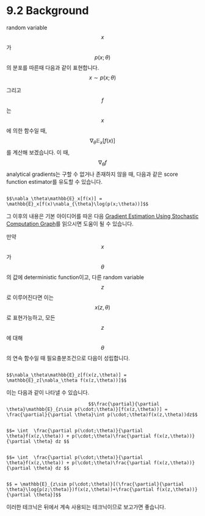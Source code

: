 # 9.2 Background

 random variable $$x $$가 $$ p(x;\theta)$$의 분포를 따른때 다음과 같이 표현합니다. $$x \sim p(x;\theta)$$

그리고 $$f$$는 $$x$$에 의한 함수일 때, $$\nabla_\theta\mathbb{E}_x[f(x)]$$를 계산해 보겠습니다. 이 때, $$\nabla_{\theta}f$$ analytical gradients는 구할 수 없거나 존재하지 않을 때, 다음과 같은 score function estimator를 유도할 수 있습니다.

                                               $$\nabla_\theta\mathbb{E}_x[f(x)] = \mathbb{E}_x[f(x)\nabla_{\theta}\log(p(x;\theta))]$$

 그 이후의 내용은 기본 아이디어를 따온 다음 [Gradient Estimation Using Stochastic Computation Graph](https://arxiv.org/pdf/1506.05254.pdf)를 읽으시면 도움이 될 수 있습니다. 

 만약 $$x$$가 $$\theta$$의 값에 deterministic function이고, 다른 random variable $$z$$로 이루어진다면 이는 $$x(z,\theta)$$로 표현가능하고, 모든 $$z$$에 대해 $$\theta$$의 연속 함수일 때 필요충분조건으로 다음이 성립합니다.

                                                   $$\nabla_\theta\mathbb{E}_z[f(x(z,\theta)] = \mathbb{E}_z[\nabla_\theta f(x(z,\theta))]$$ 

이는 다음과 같이 나타낼 수 있습니다.

                                  $$\frac{\partial}{\partial \theta}\mathbb{E}_{z\sim p(\cdot;\theta)}[f(x(z,\theta))] =  \frac{\partial}{\partial \theta}\int p(\cdot;\theta)f(x(z,\theta))dz$$

                                                                                $$= \int  \frac{\partial p(\cdot;\theta)}{\partial \theta}f(x(z,\theta)) + p(\cdot;\theta)\frac{\partial f(x(z,\theta))}{\partial \theta} dz $$

                                                                                $$= \int  \frac{\partial p(\cdot;\theta)}{\partial \theta}f(x(z,\theta)) + p(\cdot;\theta)\frac{\partial f(x(z,\theta))}{\partial \theta} dz $$

                                                                                  $$ = \mathbb{E}_{z\sim p(\cdot;\theta)}[(\frac{\partial}{\partial \theta}\log{p(z;\theta)})f(x(z,\theta))+\frac{\partial f(x(z,\theta))}{\partial \theta}]$$

 이러한 테크닉은 뒤에서 계속 사용되는 테크닉이므로 보고가면 좋습니다.



